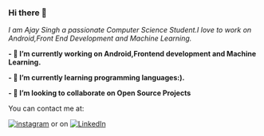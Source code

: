 ### Hi there 👋
*I am Ajay Singh a passionate Computer Science Student.I love*
*to work on Android,Front End Development and Machine Learning.*






**- 🔭 I’m currently working on Android,Frontend development and Machine Learning.**

**- 🌱 I’m currently learning programming languages:).**

**- 👯 I’m looking to collaborate on Open Source Projects**


You can contact me at:

[![instagram][1.2]][1] or on [![LinkedIn][2.2]][2]

[1.2]:https://www.instagram.com/static/images/ico/apple-touch-icon-76x76-precomposed.png/666282be8229.png
[1]:https://www.instagram.com/_ajay_kripa
[2.2]:https://static.licdn.com/sc/h/2if24wp7oqlodqdlgei1n1520
[2]:https://www.linkedin.com/in/ajay-singh-a477b21aa





